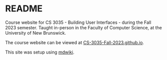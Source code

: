 # README

Course website for CS 3035 - Building User Interfaces - during the Fall 2023 semester. Taught in-person in the Faculty of Computer Science, at the University of New Brunswick.

The course website can be viewed at [CS-3035-Fall-2023.github.io](https://CS-3035-Fall-2023.github.io).

This site was setup using [mdwiki](http://dynalon.github.io/mdwiki/).
